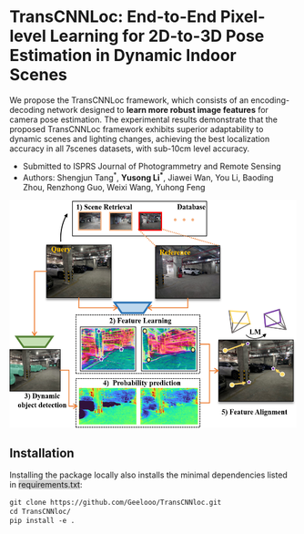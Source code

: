 # TransCNNLoc: End-to-End Pixel-level Learning for 2D-to-3D Pose Estimation in Dynamic Indoor Scenes

We propose the TransCNNLoc framework, which consists of an encoding-decoding network designed to **learn more robust image features** for camera pose estimation. The experimental results demonstrate that the proposed TransCNNLoc framework exhibits superior adaptability to dynamic scenes and lighting changes, achieving the
best localization accuracy in all 7scenes datasets, with sub-10cm level accuracy.

- Submitted to ISPRS Journal of Photogrammetry and Remote Sensing
- Authors: Shengjun Tang<sup>*</sup>, **Yusong Li<sup>\*</sup>**, Jiawei Wan, You Li, Baoding Zhou, Renzhong Guo, Weixi Wang, Yuhong Feng

<p align="center">
  <img src="framework.png" width="600" height="400">
</p>


## Installation
Installing the package locally also installs the minimal dependencies listed in <span style="background-color: lightgray">requirements.txt</span>:
```
git clone https://github.com/Geelooo/TransCNNloc.git
cd TransCNNloc/
pip install -e .
```
